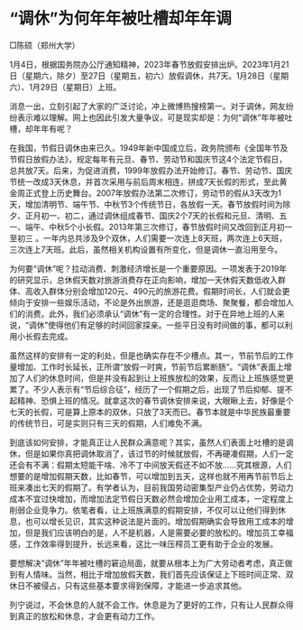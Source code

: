# “调休”为何年年被吐槽却年年调

□陈硕（郑州大学）

1月4日，根据国务院办公厅通知精神，2023年春节放假安排出炉。2023年1月21日（星期六，除夕）至27日（星期五，初六）放假调休，共7天。1月28日（星期六）、1月29日（星期日）上班。

消息一出，立刻引起了大家的广泛讨论，冲上微博热搜榜第一。对于调休，网友纷纷表示难以理解。网上也因此引发大量争议，可是现实却是：为何“调休”年年被吐槽，却年年有呢？

在我国，节假日调休由来已久。1949年新中国成立后，政务院颁布《全国年节及节假日放假办法》，规定每年有元旦、春节、劳动节和国庆节这4个法定节假日，总共放7天。后来，为促进消费，1999年放假办法开始修订。春节、劳动节、国庆节统一改成3天休息，并首次采用与前后周末相连，拼成7天长假的形式，至此黄金周正式登上历史舞台。2007年放假办法第二次修订，劳动节的假从3天改为1天，增加清明节、端午节、中秋节3个传统节日，各放假一天。春节放假时间为除夕、正月初一、初二，通过调休组成春节、国庆2个7天的长假和元旦、清明、五一、端午、中秋5个小长假。2013年第三次修订，春节放假时间又改回到正月初一至初三
。一年内总共涉及9个双休，人们需要一次连上8天班，两次连上6天班，三次连上7天班。此后，虽然相关机构设置有所变化，但是调休一直沿用至今。

为何要“调休”呢？拉动消费、刺激经济增长是一个重要原因。一项发表于2019年的研究显示，总休假天数对旅游消费存在正向影响，增加一天休假天数低收入群体、高收入群体分别会增加120元、490元的旅游花费。假期时间长，人们就会更倾向于安排一些娱乐活动，不论是外出旅游，还是逛逛商场、聚聚餐，都会增加人们的消费。此外，我们必须承认“调休”有一定的合理性。对于在异地上班的人来说，“调休”使得他们有足够的时间回家探亲。一些平日没有时间做的事，都可以利用小长假去完成。

虽然这样的安排有一定的利处，但是也确实存在不少槽点。其一，节前节后的工作量增加、工作时长延长，正所谓“放假一时爽，节前节后累断肠”。“调休”表面上增加了人们的休息时间，但是并没有起到让上班族放松的效果，反而让上班族感觉更累了。不少人表示有“节后综合征”，经历了一个假期之后，出现了节后抑郁、提不起精神、恐惧上班的情况。就拿这次的春节调休安排来说，大眼瞅上去，好像是个七天的长假，可是算上原本的双休，只放了3天而已。春节本就是中华民族最重要的传统节日，可是实则只有三天的假期，人们难免不满。

到底该如何安排，才能真正让人民群众满意呢？其实，虽然人们表面上吐槽的是调休，但是如果你真把调休取消了，该过节的时候就放假，不再硬凑假期，人们一定还会有不满：假期太短能干啥、冷不丁中间放天假还不如不放……究其根源，人们想要的是增加假期天数，比如春节，可以增加到五天，这样也就不用再节前节后上班来凑出七天的假期了。有学者认为，目前我国劳动密集型产业仍占优势，劳动力成本不宜过快增加，而增加法定节假日天数必然会增加企业用工成本，一定程度上削弱企业竞争力。依笔者看，让上班族满意的假期安排，不仅可以让他们得到休息，也可以增长见识，其实这种说法是片面的。增加假期确实会导致用工成本的增加，但是我们应该明白的是，人不是机器，人是需要必要的放松的。增加员工幸福感，工作效率得到提升，长远来看，这比一味压榨员工更有助于企业的发展。

要想解决“调休”年年被吐槽的窘迫局面，就要从根本上为广大劳动者考虑，真正做到有人情味。当然，相比于增加放假天数，我们首先应该保证上下班时间正常、双休日不被侵占，只有这些基本要求得到保障，才能进一步追求其他。

列宁说过，不会休息的人就不会工作。休息是为了更好的工作，只有让人民群众得到真正的放松和休息，才会更有动力工作。

